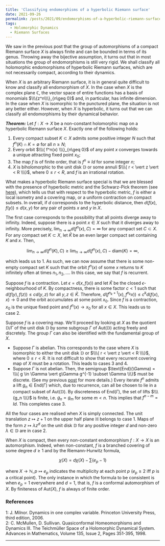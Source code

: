 ```yaml
---
title: 'Classifying endomorphisms of a hyperbolic Riemann surface'
date: 2021-09-26
permalink: /posts/2021/09/endomorphisms-of-a-hyperbolic-riemann-surface
tags:
  - Holomorphic Dynamics
  - Riemann Surfaces
---
```


We saw in the previous post that the group of automorphisms of a compact Riemann surface $X$ is always finite and can be bounded in terms of its genus. Throwing away the bijective assumption, it turns out that in most situations the group of endomorphisms is still very rigid. We shall classify all holomorphic endomorphisms of hyperbolic Riemann surfaces, which are not necessarily compact, according to their dynamics.

When $X$ is an arbitrary Riemann surface, it is in general quite difficult to know and classify all endomorphism of $X$. In the case when $X$ is the complex plane $\mathbb{C}$, the vector space of entire functions has a basis of monomials $\\\{z^n\\\}_{n\geq 0}$ and, in particular, has infinite dimension. In the case when $X$ is isomorphic to the punctured plane, the situation is not any better either. However, when $X$ is hyperbolic, it turns out that we can classify all endomorphisms by their dynamical behavior.

**_Theorem:_** Let $f: X\to X$ be a non-constant holomorphic map on a hyperbolic Riemann surface $X$. Exactly one of the following holds:
1. Every compact subset $K \subset X$ admits some positive integer $N$ such that $f^n(K) \cap K = \emptyset$ for all $n\geq N$;
2. Every orbit $\\\{ f^n(x) \\\}_{n\geq 0}$ of any point $x$ converges towards a unique attracting fixed point $x_0$;
3. The map $f$ is of finite order, that is $f^n \equiv Id$ for some integer $n$;
4. $X$ is biholomorphic to the unit disk $\mathbb{D}$ or some annuli $\\\{ r < \vert z \vert < R \\\}$, where $0\leq r < R$, and $f$ is an irrational rotation.

What makes a hyperbolic Riemann surface special is that we are blessed with the presence of hyperbolic metric and the Schwarz-Pick theorem (see [here](/posts/2020/07/conformal_metrics/)), which tells us that with respect to the hyperbolic metric, $f$ is either a local isometry and a covering map, or a uniform contraction on compact subsets. In overall, if $d$ corresponds to the hyperbolic distance, then $d(f(x),f(y)) \leq d(x,y)$ for any pair of points $x$ and $y$ in $X$.

The first case corresponds to the possibility that all points diverge away to infinity. Indeed, suppose there is a point $x \in X$ such that it diverges away to infinity. More precisely, $\lim_{n\to \infty} d(f^n(x), C) = \infty$ for any compact set $C \subset X$. For any compact set $K \subset X$, let $\hat{K}$ be an even larger compact set containing $K$ and $x$. Then,

$$
\lim_{n\to \infty} d(f^n(K), C) \geq \lim_{n\to \infty} d(f^n(x), C) - \text{diam}(K) = \infty,
$$

which leads us to 1. As such, we can now assume that there is some non-empty compact set $K$ such that the orbit $f^n(x)$ of some $x$ returns to $K$ infinitely often at times $n_1, n_2, \ldots$. In this case, we say that $f$ is recurrent.

Suppose $f$ is a contraction. Let $\epsilon = d(x,f(x))$ and let $\hat{K}$ be the closed $\epsilon$-neighbourhood of $K$. By compactness, there is some factor $c<1$ such that $d(f(y),f(z)) \leq c d(y,z)$ for all $y,z \in \hat{K}$. Therefore, $d(f^{n_k+1}(x),f^{n_k}x)) \leq c^k d(f(x),x) \to 0$ and the orbit accumulates at some point $x_0$. Since $f$ is a contraction, $x_0$ is the unique fixed point and $f^n(x) \to x_0$ for all $x \in X$. This leads us to case 2.

Suppose $f$ is a covering map. We'll proceed by looking at $X$ as the quotient $\mathbb{D}/ \Gamma$ of the unit disk $\mathbb{D}$ by some subgroup $\Gamma$ of $\text{Aut}(\mathbb{D})$ acting freely and discretely. The group $\Gamma$ can also be identified with the fundamental group of $X$.

- Suppose $\Gamma$ is abelian. This corresponds to the case where $X$ is isomorphic to either the unit disk $\mathbb{D}$ or $\\\{ r < \vert z \vert < R \\\}$, where $0\leq r < R$. It is not difficult to show that every recurrent covering map of $X$ must be a rotation. This leads to cases 3 and 4.
- Suppose $\Gamma$ is not abelian. Then, the semigroup $\text{End}(\Gamma) = \\\{ g \in \Gamma \vert g\Gamma g^{-1} \subset \Gamma \\\}$ must be discrete. (See my previous [post](/posts/2021/09/hurwitzs-automorphism-theorem) for more details.) Every iterate $f^n$ admits a lift $g_n \in \text{End}(\Gamma)$ which, due to recurrence, can all be chosen to lie in a compact subset of $\text{Aut}(\mathbb{D})$. By discreteness of $\text{End}(\Gamma)$, the set of lifts $\\\{g_n \\\}$ is finite, i.e. $g_n = g_m$ for some $m<n$. This implies that $f^{n-m} = Id$. This completes case 3.

All the four cases are realised when $X$ is simply connected. The unit translation $z \mapsto z+1$ on the upper half plane $\mathbb{H}$ belongs to case 1. Maps of the form $z\mapsto \lambda z^d$ on the unit disk $\mathbb{D}$ for any positive integer $d$ and non-zero $\lambda \in \mathbb{D}$ are in case 2.

When $X$ is compact, then every non-constant endomorphism $f : X \to X$ is an automorphism. Indeed, when non-constant, $f$ is a branched covering of some degree $d\geq 1$ and by the Riemann-Hurwitz formula,

$$
\chi(X) = d \chi(X) - \sum(e_p - 1)
$$

where $X \to \mathbb{N}, p \mapsto e_p$ indicates the multiplicity at each point $p$ ($e_p\geq 2$ iff $p$ is a critical point). The only instance in which the formula to be consistent is when $e_p=1$ everywhere and $d=1$, that is, $f$ is a conformal automorphism of $X$. By finiteness of $\text{Aut}(X)$, $f$ is always of finite order.

### References
<a name="fn1">1</a>: J. Milnor. Dynamics in one complex variable. Princeton University Press, third edition, 2006.   
<a name="fn2">2</a>: C. McMullen, D. Sullivan. Quasiconformal Homeomorphisms and Dynamics III. The Teichmüller Space of a Holomorphic Dynamical System. Advances in Mathematics, Volume 135, Issue 2, Pages 351-395, 1998.

------

